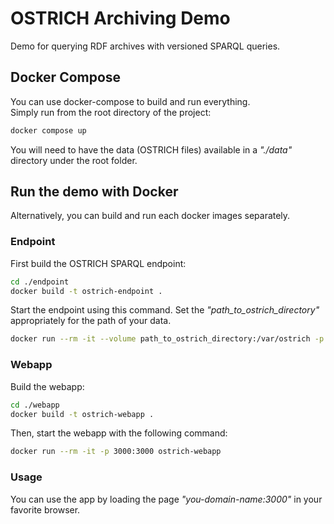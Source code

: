 # OSTRICH Archiving Demo
Demo for querying RDF archives with versioned SPARQL queries.

## Docker Compose

You can use docker-compose to build and run everything.  
Simply run from the root directory of the project:
```bash
docker compose up
```
You will need to have the data (OSTRICH files) available in a *"./data"* directory under the root folder.

## Run the demo with Docker

Alternatively, you can build and run each docker images separately.

### Endpoint
First build the OSTRICH SPARQL endpoint:
```bash
cd ./endpoint
docker build -t ostrich-endpoint .
```
Start the endpoint using this command. Set the *"path_to_ostrich_directory"* appropriately for the path of your data.
```bash
docker run --rm -it --volume path_to_ostrich_directory:/var/ostrich -p 42564:42564 ostrich-endpoint
```

### Webapp
Build the webapp:
```bash
cd ./webapp
docker build -t ostrich-webapp .
```
Then, start the webapp with the following command:
```bash
docker run --rm -it -p 3000:3000 ostrich-webapp
```

### Usage

You can use the app by loading the page *"you-domain-name:3000"* in your favorite browser.
